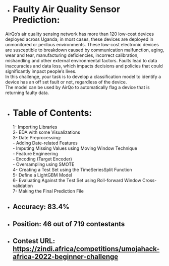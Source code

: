 * # Faulty Air Quality Sensor Prediction:
AirQo’s air quality sensing network has more than 120 low-cost devices deployed across Uganda; in most cases, these devices 
are deployed in unmonitored or perilous environments. 
These low-cost electronic devices are susceptible to breakdown caused by communication malfunction, aging, wear and tear, manufacturing 
deficiencies, incorrect calibration, mishandling and other external environmental factors. Faults lead to data 
inaccuracies and data loss, which impacts decisions and policies that could significantly impact people’s lives.
<br />In this challenge, your task is to develop a classification model to identify a device has an off set fault or not, regardless of the device. 
<br />The model can be used by AirQo to automatically flag a device that is returning faulty data.
* # Table of Contents:
  1- Importing Libraries
<br />  2- EDA with some Visualizations
<br />  3- Date Preprocessing:
<br />   - Adding Date-related Features
<br />   - Imputing Missing Values using Moving Window Technique
<br />   - Feature Engineering
<br />   - Encoding (Target Encoder)
<br />   - Oversampling using SMOTE
<br /> 4- Creating a Test Set using the TimeSeriesSplit Function
<br /> 5- Define a LightGBM Model
<br /> 6- Evaluating Against the Test Set using Roll-forward Window Cross-validation
<br /> 7- Making the Final Prediction File

* ## Accuracy: 83.4%
* ## Position: 46 out of 719 contestants
* ## Contest URL: https://zindi.africa/competitions/umojahack-africa-2022-beginner-challenge
